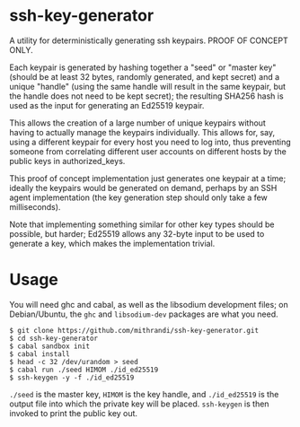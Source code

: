 ssh-key-generator
=================
A utility for deterministically generating ssh keypairs. PROOF OF CONCEPT ONLY.

Each keypair is generated by hashing together a "seed" or "master key" (should
be at least 32 bytes, randomly generated, and kept secret) and a unique
"handle" (using the same handle will result in the same keypair, but the handle
does not need to be kept secret); the resulting SHA256 hash is used as the
input for generating an Ed25519 keypair.

This allows the creation of a large number of unique keypairs without having to
actually manage the keypairs individually. This allows for, say, using a
different keypair for every host you need to log into, thus preventing someone
from correlating different user accounts on different hosts by the public keys
in authorized_keys.

This proof of concept implementation just generates one keypair at a time;
ideally the keypairs would be generated on demand, perhaps by an SSH agent
implementation (the key generation step should only take a few milliseconds).

Note that implementing something similar for other key types should be
possible, but harder; Ed25519 allows any 32-byte input to be used to generate a
key, which makes the implementation trivial.

Usage
=====
You will need ghc and cabal, as well as the libsodium development files; on
Debian/Ubuntu, the `ghc` and `libsodium-dev` packages are what you need.

```ShellSession
$ git clone https://github.com/mithrandi/ssh-key-generator.git
$ cd ssh-key-generator
$ cabal sandbox init
$ cabal install
$ head -c 32 /dev/urandom > seed
$ cabal run ./seed HIMOM ./id_ed25519
$ ssh-keygen -y -f ./id_ed25519
```

`./seed` is the master key, `HIMOM` is the key handle, and `./id_ed25519` is
the output file into which the private key will be placed. `ssh-keygen` is then
invoked to print the public key out.
